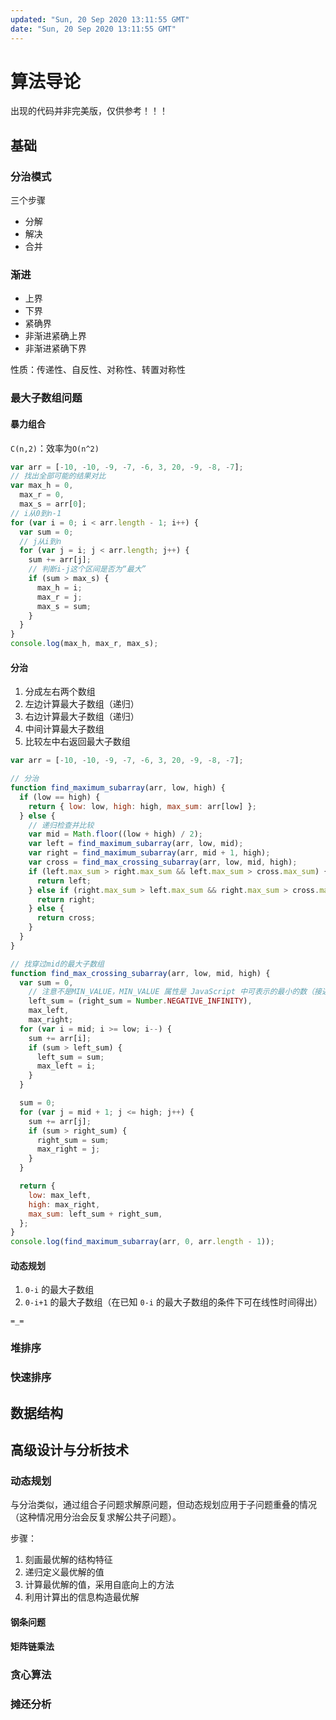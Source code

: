 ```yaml
---
updated: "Sun, 20 Sep 2020 13:11:55 GMT"
date: "Sun, 20 Sep 2020 13:11:55 GMT"
---
```


# 算法导论

出现的代码并非完美版，仅供参考！！！

## 基础

### 分治模式

三个步骤

- 分解
- 解决
- 合并

### 渐进

- 上界
- 下界
- 紧确界
- 非渐进紧确上界
- 非渐进紧确下界

性质：传递性、自反性、对称性、转置对称性

### 最大子数组问题

#### 暴力组合

`C(n,2)`：效率为`O(n^2)`

```js
var arr = [-10, -10, -9, -7, -6, 3, 20, -9, -8, -7];
// 找出全部可能的结果对比
var max_h = 0,
  max_r = 0,
  max_s = arr[0];
// i从0到n-1
for (var i = 0; i < arr.length - 1; i++) {
  var sum = 0;
  // j从i到n
  for (var j = i; j < arr.length; j++) {
    sum += arr[j];
    // 判断i-j这个区间是否为“最大”
    if (sum > max_s) {
      max_h = i;
      max_r = j;
      max_s = sum;
    }
  }
}
console.log(max_h, max_r, max_s);
```

#### 分治

1.  分成左右两个数组
2.  左边计算最大子数组（递归）
3.  右边计算最大子数组（递归）
4.  中间计算最大子数组
5.  比较左中右返回最大子数组

```js
var arr = [-10, -10, -9, -7, -6, 3, 20, -9, -8, -7];

// 分治
function find_maximum_subarray(arr, low, high) {
  if (low == high) {
    return { low: low, high: high, max_sum: arr[low] };
  } else {
    // 递归检查并比较
    var mid = Math.floor((low + high) / 2);
    var left = find_maximum_subarray(arr, low, mid);
    var right = find_maximum_subarray(arr, mid + 1, high);
    var cross = find_max_crossing_subarray(arr, low, mid, high);
    if (left.max_sum > right.max_sum && left.max_sum > cross.max_sum) {
      return left;
    } else if (right.max_sum > left.max_sum && right.max_sum > cross.max_sum) {
      return right;
    } else {
      return cross;
    }
  }
}

// 找穿过mid的最大子数组
function find_max_crossing_subarray(arr, low, mid, high) {
  var sum = 0,
    // 注意不是MIN_VALUE，MIN_VALUE 属性是 JavaScript 中可表示的最小的数（接近 0 ，但不是负数）。它的近似值为 5 x 10-324。
    left_sum = (right_sum = Number.NEGATIVE_INFINITY),
    max_left,
    max_right;
  for (var i = mid; i >= low; i--) {
    sum += arr[i];
    if (sum > left_sum) {
      left_sum = sum;
      max_left = i;
    }
  }

  sum = 0;
  for (var j = mid + 1; j <= high; j++) {
    sum += arr[j];
    if (sum > right_sum) {
      right_sum = sum;
      max_right = j;
    }
  }

  return {
    low: max_left,
    high: max_right,
    max_sum: left_sum + right_sum,
  };
}
console.log(find_maximum_subarray(arr, 0, arr.length - 1));
```

#### 动态规划

1.  `0-i` 的最大子数组
2.  `0-i+1` 的最大子数组（在已知 `0-i` 的最大子数组的条件下可在线性时间得出）

```text
=_=
```

### 堆排序

### 快速排序

## 数据结构

## 高级设计与分析技术

### 动态规划

与分治类似，通过组合子问题求解原问题，但动态规划应用于子问题重叠的情况（这种情况用分治会反复求解公共子问题）。

步骤：

1.  刻画最优解的结构特征
2.  递归定义最优解的值
3.  计算最优解的值，采用自底向上的方法
4.  利用计算出的信息构造最优解

#### 钢条问题

#### 矩阵链乘法

### 贪心算法

### 摊还分析
